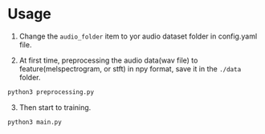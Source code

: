 
# Usage
1. Change the `audio_folder` item to yor audio dataset folder in config.yaml file.

2. At first time, preprocessing the audio data(wav file) to feature(melspectrogram, or stft) in npy format, save it in the `./data` folder.

```sh
python3 preprocessing.py
``` 

3. Then start to training.
```sh
python3 main.py
```
